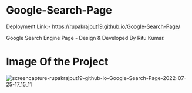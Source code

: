 # Google-Search-Page

Deployment Link:- https://rupakrajput19.github.io/Google-Search-Page/

Google Search Engine Page - Design &amp; Developed By Ritu Kumar.

# Image Of the Project

![screencapture-rupakrajput19-github-io-Google-Search-Page-2022-07-25-17_15_11](https://user-images.githubusercontent.com/95040772/180770469-c9cac161-7429-4523-a7d3-3d0544518145.png)
